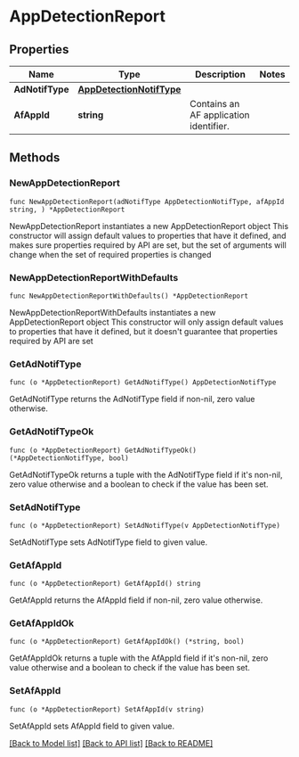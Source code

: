 # AppDetectionReport

## Properties

Name | Type | Description | Notes
------------ | ------------- | ------------- | -------------
**AdNotifType** | [**AppDetectionNotifType**](AppDetectionNotifType.md) |  | 
**AfAppId** | **string** | Contains an AF application identifier. | 

## Methods

### NewAppDetectionReport

`func NewAppDetectionReport(adNotifType AppDetectionNotifType, afAppId string, ) *AppDetectionReport`

NewAppDetectionReport instantiates a new AppDetectionReport object
This constructor will assign default values to properties that have it defined,
and makes sure properties required by API are set, but the set of arguments
will change when the set of required properties is changed

### NewAppDetectionReportWithDefaults

`func NewAppDetectionReportWithDefaults() *AppDetectionReport`

NewAppDetectionReportWithDefaults instantiates a new AppDetectionReport object
This constructor will only assign default values to properties that have it defined,
but it doesn't guarantee that properties required by API are set

### GetAdNotifType

`func (o *AppDetectionReport) GetAdNotifType() AppDetectionNotifType`

GetAdNotifType returns the AdNotifType field if non-nil, zero value otherwise.

### GetAdNotifTypeOk

`func (o *AppDetectionReport) GetAdNotifTypeOk() (*AppDetectionNotifType, bool)`

GetAdNotifTypeOk returns a tuple with the AdNotifType field if it's non-nil, zero value otherwise
and a boolean to check if the value has been set.

### SetAdNotifType

`func (o *AppDetectionReport) SetAdNotifType(v AppDetectionNotifType)`

SetAdNotifType sets AdNotifType field to given value.


### GetAfAppId

`func (o *AppDetectionReport) GetAfAppId() string`

GetAfAppId returns the AfAppId field if non-nil, zero value otherwise.

### GetAfAppIdOk

`func (o *AppDetectionReport) GetAfAppIdOk() (*string, bool)`

GetAfAppIdOk returns a tuple with the AfAppId field if it's non-nil, zero value otherwise
and a boolean to check if the value has been set.

### SetAfAppId

`func (o *AppDetectionReport) SetAfAppId(v string)`

SetAfAppId sets AfAppId field to given value.



[[Back to Model list]](../README.md#documentation-for-models) [[Back to API list]](../README.md#documentation-for-api-endpoints) [[Back to README]](../README.md)


